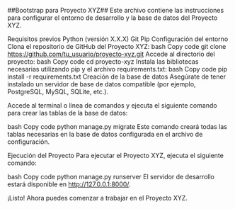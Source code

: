 ##Bootstrap para Proyecto XYZ##
Este archivo contiene las instrucciones para configurar el entorno de desarrollo y la base de datos del Proyecto XYZ.

Requisitos previos
Python (versión X.X.X)
Git
Pip
Configuración del entorno
Clona el repositorio de GitHub del Proyecto XYZ:
bash
Copy code
git clone https://github.com/tu_usuario/proyecto-xyz.git
Accede al directorio del proyecto:
bash
Copy code
cd proyecto-xyz
Instala las bibliotecas necesarias utilizando pip y el archivo requirements.txt:
bash
Copy code
pip install -r requirements.txt
Creación de la base de datos
Asegúrate de tener instalado un servidor de base de datos compatible (por ejemplo, PostgreSQL, MySQL, SQLite, etc.).

Accede al terminal o línea de comandos y ejecuta el siguiente comando para crear las tablas de la base de datos:

bash
Copy code
python manage.py migrate
Este comando creará todas las tablas necesarias en la base de datos configurada en el archivo de configuración.

Ejecución del Proyecto
Para ejecutar el Proyecto XYZ, ejecuta el siguiente comando:

bash
Copy code
python manage.py runserver
El servidor de desarrollo estará disponible en http://127.0.0.1:8000/.

¡Listo! Ahora puedes comenzar a trabajar en el Proyecto XYZ.
